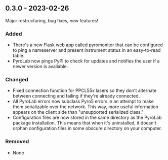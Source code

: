 ## 0.3.0 - 2023-02-26

Major restructuring, bug fixes, new features!

### Added
- There's a new Flask web app called pyromonitor that can be configured to
  ping a nameserver and present instrument status in an easy-to-read table.
- PyroLab now pings PyPI to check for updates and notifies the user if a newer
  version is available.

### Changed
- Fixed connection function for PPCL55x lasers so they don't alternate between
  connecting and failing if they're already connected.
- All PyroLab errors now subclass Pyro5 errors in an attempt to make them
  serializable over the network. This way, more useful information appears
  on the client side than "unsupported serialized class."
- Configuration files are now stored in the same directory as the PyroLab
  package installation. This means that when it's uninstalled, it doesn't 
  orphan configuration files in some obscure directory on your computer.

### Removed
- None
